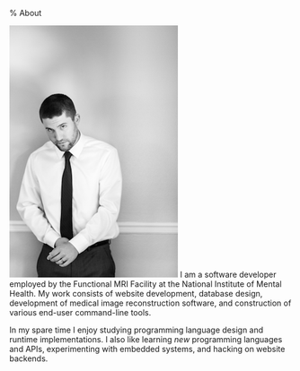 % About

[![](joe.png "Preparing for my wedding reception")](https://github.com/naegelejd)
I am a software developer employed by the Functional MRI Facility at the
National Institute of Mental Health. My work consists of website development,
database design, development of medical image reconstruction software,
and construction of various end-user command-line tools.

In my spare time I enjoy studying programming language design and runtime
implementations. I also like learning *new* programming languages and APIs,
experimenting with embedded systems, and hacking on website backends.
